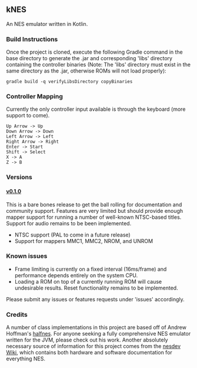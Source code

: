 ## kNES
An NES emulator written in Kotlin.

### Build Instructions
Once the project is cloned, execute the following Gradle command in the base directory
to generate the .jar and corresponding 'libs' directory containing the controller binaries
(Note: The 'libs' directory must exist in the same directory as the .jar, otherwise ROMs will 
not load properly):

`gradle build -q verifyLibsDirectory copyBinaries`

### Controller Mapping
Currently the only controller input available is through the keyboard (more support to come).

```
Up Arrow -> Up
Down Arrow -> Down
Left Arrow -> Left
Right Arrow -> Right
Enter -> Start
Shift -> Select
X -> A
Z -> B
```

### Versions
#### [v0.1.0](https://github.com/chadramsey/knes/releases/tag/v0.1.0)
This is a bare bones release to get the ball rolling for documentation and community support. Features are very limited 
but should provide enough mapper support for running a number of well-known NTSC-based titles. Support for
audio remains to be been implemented.
- NTSC support (PAL to come in a future release)
- Support for mappers MMC1, MMC2, NROM, and UNROM

### Known issues
- Frame limiting is currently on a fixed interval (16ms/frame) and performance depends entirely on
the system CPU.
- Loading a ROM on top of a currently running ROM will cause undesirable results. Reset functionality
remains to be implemented.

Please submit any issues or features requests under 'issues' accordingly.

### Credits
A number of class implementations in this project are based off of Andrew Hoffman's 
[halfnes](https://github.com/andrew-hoffman/halfnes). For anyone seeking a fully comprehensive
NES emulator written for the JVM, please check out his work. Another absolutely necessary source of information for this project comes from the [nesdev Wiki](https://wiki.nesdev.com/w/index.php/NES_reference_guide), which contains both hardware and software documentation for everything NES.
